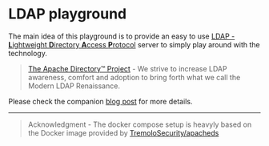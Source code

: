 # LDAP playground

The main idea of this playground is to provide an easy to use [LDAP - **L**ightweight **D**irectory **A**ccess **P**rotocol](https://en.wikipedia.org/wiki/Lightweight_Directory_Access_Protocol) server to simply play around with the technology.

> [The Apache Directory™ Project](https://directory.apache.org/) - We strive to increase LDAP awareness, comfort and adoption to bring forth what we call the Modern LDAP Renaissance.

Please check the companion [blog post](https://devops.datenkollektiv.de/ldap-playground.html) for more details.

---

> Acknowledgment - The docker compose setup is heavyly based on the Docker image provided by [TremoloSecurity/apacheds
](https://hub.docker.com/r/tremolosecurity/apacheds/dockerfile)
